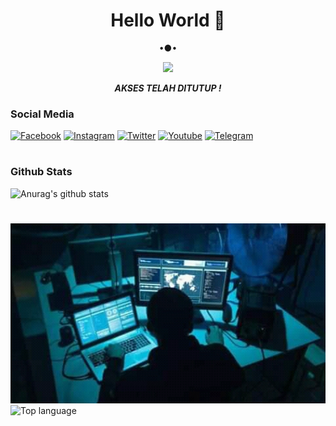 <h1 align="center"> Hello World 👋 </h1>
<p align="center">
•●•
</p>

<p align="center">
<img src="https://giffiles.alphacoders.com/120/120999.gif">
</p>
<p align="center">
<i> <b> AKSES TELAH DITUTUP ! </b> </i>
</p

#
### Social Media
[![Facebook](https://img.shields.io/badge/Facebook-Follow-blue?style=for-the-badge&logo=facebook)](https://www.facebook.com/105805581664563)
[![Instagram](https://img.shields.io/badge/Instagram-Follow-violet?style=for-the-badge&logo=instagram)](https://Instagram.com/ramdhan.ramadhian99)
[![Twitter](https://img.shields.io/badge/Twitter-Follow-blue?style=for-the-badge&logo=twitter)](https://twitter.com/RmdaniOfficial)
[![Youtube](https://img.shields.io/badge/Youtube-Subscribe-red?style=for-the-badge&logo=youtube)](https://m.youtube.com/c/TutorialityStudio)
[![Telegram](https://img.shields.io/badge/telegram-Contact-cyan?style=for-the-badge&logo=telegram)](https://api.telegram.com/send/?phone=%2B6285220455740&text&app_absent=0/send/?chat=%Haloo)
#
### Github Stats
![Anurag's github stats](https://github-readme-stats.vercel.app/api?username=Ramdhan7&show_icons=true&theme=radical)<br>
#
<img src="https://github.com/Ramdhan7/Ramdhan7/blob/main/FB_IMG_16045381662777177.jpg" width="640" title="Menu" alt="Menu">

  <img src="https://github-readme-stats.vercel.app/api/top-langs/?username=Ramdhan7&layout=compact" alt="Top language">
